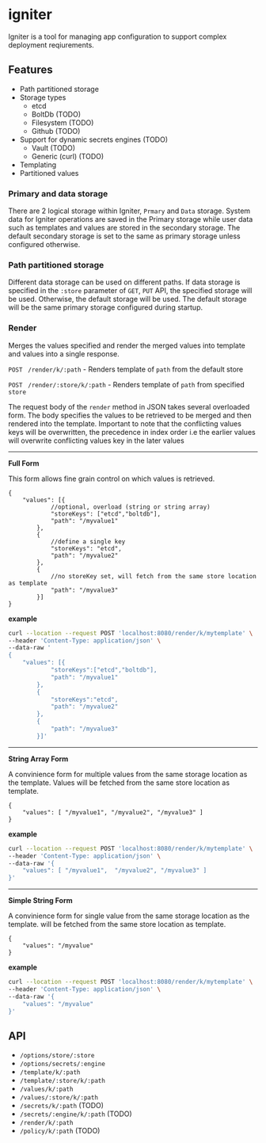 # igniter

Igniter is a tool for managing app configuration to support complex deployment reqiurements.

## Features

- Path partitioned storage
- Storage types
    - etcd
    - BoltDb (TODO)
    - Filesystem (TODO)
    - Github (TODO)
- Support for dynamic secrets engines (TODO)
    - Vault (TODO)
    - Generic (curl) (TODO)
- Templating
- Partitioned values

### Primary and data storage
There are 2 logical storage within Igniter, `Prmary` and `Data` storage. System data for Igniter operations are saved in the Primary storage while user data such as templates and values are stored in the secondary storage. The default secondary storage is set to the same as primary storage unless configured otherwise.

### Path partitioned storage
Different data storage can be used on different paths. If data storage is specified in the `:store` parameter of `GET`, `PUT` API, the specified storage will be used. Otherwise, the default storage will be used. The default storage will be the same primary storage configured during startup.

### Render

Merges the values specified and render the merged values into template and values into a single response.

`POST ` `/render/k/:path` - Renders template of `path` from the default store

`POST ` `/render/:store/k/:path` - Renders template of `path` from specified `store`

The request body of the `render` method in JSON takes several overloaded form. The body specifies the values to be retrieved to be merged and then rendered into the template. Important to note that the conflicting values keys will be overwritten, the precedence in index order i.e the earlier values will overwrite conflicting values key in the later values

---
**Full Form**

This form allows fine grain control on which values is retrieved.
```jsonc
{
    "values": [{
            //optional, overload (string or string array)
            "storeKeys": ["etcd","boltdb"],
            "path": "/myvalue1"
        },
        {
            //define a single key
            "storeKeys": "etcd",
            "path": "/myvalue2"
        },
        {
            //no storeKey set, will fetch from the same store location as template
            "path": "/myvalue3"
        }]
}
```

**example**
```bash
curl --location --request POST 'localhost:8080/render/k/mytemplate' \
--header 'Content-Type: application/json' \
--data-raw '
{
    "values": [{
            "storeKeys":["etcd","boltdb"],
            "path": "/myvalue1"
        },
        {
            "storeKeys":"etcd",
            "path": "/myvalue2"
        },
        {
            "path": "/myvalue3"
        }]'
```

---

**String Array Form**

A convinience form for multiple values from the same storage location as the template. Values will be fetched from the same store location as template.
```jsonc
{
    "values": [ "/myvalue1", "/myvalue2", "/myvalue3" ]
}
```

**example**
```bash
curl --location --request POST 'localhost:8080/render/k/mytemplate' \
--header 'Content-Type: application/json' \
--data-raw '{
    "values": [ "/myvalue1",  "/myvalue2", "/myvalue3" ]
}'
```
---
**Simple String Form**

A convinience form for single value from the same storage location as the template. will be fetched from the same store location as template.
```jsonc
{
    "values": "/myvalue"
}
```

**example**
```bash
curl --location --request POST 'localhost:8080/render/k/mytemplate' \
--header 'Content-Type: application/json' \
--data-raw '{
    "values": "/myvalue"
}'
```

## API
- `/options/store/:store`
- `/options/secrets/:engine`
- `/template/k/:path`
- `/template/:store/k/:path`
- `/values/k/:path`
- `/values/:store/k/:path`
- `/secrets/k/:path` (TODO)
- `/secrets/:engine/k/:path` (TODO)
- `/render/k/:path`
- `/policy/k/:path` (TODO)